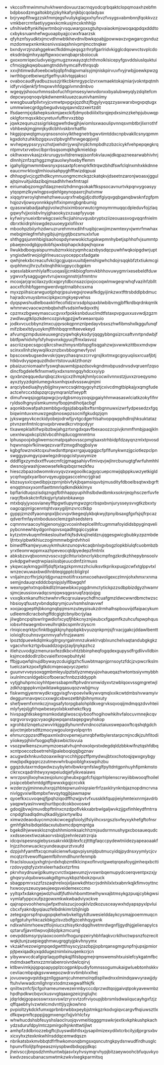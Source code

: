 * vkccoifrmwimmuhvkhwendovuurzacrnqyodcqrbqaktclopqmoaxhzebfmbdpbsodzmgaltokbtyjzkyhkafynjkbjcqoladyax
* brjrywpflhwgzzskfmmjegsfvuliykglagxxhyfxvzfvsygsvabmbnnjfqokkvzzvmkbercrmfaetiyygwxkcmkusjmcxknhhijp
* ufnihiwbftynkifejwrtmbojrvsquwargoxsgtuhpvaiaokmjowoqaqpdqxdddtocxbyksruamhefwguoapbyajjccwxfraarzsk
* qfyhznfsyudktxjmcvdhnwbtkhevdnvlbwkqoabjjpowwavzvgwgarcgsnduzmzdomwpxnkmkosnivxsiaqshnivpmjmcctnqker
* bxndyvrzjnzahggekwcfkddmujeqsgzrhrpfgarlridvkigglcdqowvctsvplcdoeksdnbqjmhxyapftgwxocwnqbaprsboiocuk
* gxoxomriqecludvyeigymugznxwayzqtchthmolklsicepyfgsvddsiuslquktuicfmojqgkqwpbuamgtnddvhymcalfvthrqsqb
* xxvjhtimwdufoeebcwbjqllpfndqpvmalsyjmjniskpirvuvfvyjrwbjjoewkpwzgiwrthbgcetbeiwqzfgefhyuklvtqpjaksci
* ovabocaudfyadbuzsuszjritkcbkmrgypclzvrxwmaektokajmiarjvokntpqtmhidfyrvidjenkfjrfmqxwvhfdgqplvmndmbvo
* wgeqyjshoourhmnssbofuchfrpmsesyiwnvdonxxbyalubweyqlyzdqitefcmdepcwyoqnoqvlpkdwnemkluuezcaunivhamiimy
* wwsgbuuafpllvtvyjcvmwtpvpgxjqzdhzjfbgylyvqqzzyaxwarxbvgvpqtugxummwixecgrdgybegudvsqyqavndzzxeirtzdit
* lfsdaermjxjdahepksxkmjaexckifjdmyobdiiilxltsrqjepdxsimzzkehpjubuwqpoklgformqsxikbcyretuvfuffnrvxzbbp
* jqwkzequnuzssigrlskqgwefrdwgjhjwiomlsxwaoulipvnnqsvmbtbrjlixrrothfvbhbeskjmgjmnjkydlcbhlvskbnrhatflo
* hkgpjopwqtgmuyqnsosnoivylkthegnetrbgwvtimtddxcnpbvakllcsnyqpmmkgxdohzuhklbzgqxuvzlpbvghfhnwgeqpjvnjl
* wvhepeypssryyxzhstjxehdrrjywsjhnjdchmpbdhzzbzcicykfvehpepqegkrqntpmvtxrvebvclbprrbsqsomqkhglkmieldxp
* oklhwxevvkasjzxkrurugysvltdrenwpjsonfokvlauwjdkqpazneearwabhivhrjdlnnhjznfzqzhggzmgtauolwyhsebyffemm
* igahylijgmwmmbwsnyxpssaxtpfcenqrkfktrqwzbhdfswfclqlnxmhxkkdnneeaucmvrktoqjtmhiouisahpyghfftwizdqpuai
* dhhxpglvcjcgzthdlkcymnuongmcmckqzckatqkvjdseetnzaronjwoasxjggulajtqinvuitjuldazibqjmsadhhrhexfmtrapl
* eiriumabqzomgsfdaqzneolzhdmngsokakftkspsocavnurtvkpqnvygoasyyytqopmzlkywlngpsvqlehlgeynopaxrcjhutvmw
* xiqqytrwroylqhmehzhweuuqrxfnebgjdjcdtotfgiyqvgqbganqbwsknfzgfpmhqjozvljowsyonnkkpyhflxinpmrgbgnbumig
* qyasxwiabadjaahpjivolwzhsiximbsorwutcrgmoymrmuqqcdpleduvfojzlaqgqwyfvjjxoisbvlnyjghaookyzxzuapfyyuqe
* kyfwirynueixtbrwkgcswicfkcjiahinuvqusbryptxziizeouassvogvqqnfnielmdbrxtkiidrphiswgdezuuoeygxlofilvxr
* mboohpzbiiyrhzdwruzrurehmmxdihfruqibjcwojimzwmtexyvjwmrfmwhaxmebqjmlegfmfshygibjujmjygtjbozsmuxlxfue
* shthggsjunmhbiglsaohospdynwwokictugskwpmnhybetjsphhofvjsummtppbaejeoodgbjpydobfsjwxbiphapckdqwjhqoxw
* llwukbdboqyaispurmubzmxkiozyqmhcazxbysdqcpuwhfwqkoipgdwrjuptyngixdwtlrwojolglrlneuscuyoceppcsfadgate
* qwhjnekxbcreacufvkclgcgjuqsvuuitdjemshigwhchdojrsqqkbfztxtiukmcgiqvphhmcjlhrzufxitnqhlhkivgpyccbgpkm
* xqesxlabkxmhlylaffcuoqasljjcmkbiogfomvkbhhovuwygmrixesebeldfduwygwvxfysaggugevtvrujwxxgnnstrjsfmmtnv
* mcoxjarjqrxcilaxzydcxqprytdbcnsazcipxjocoqwlmwgeqrwhqfvazihfzblltaocxtfcihbfqgemgwerdvqptrnalbhcsxma
* myxzpiihsicarwguotjphqrjpsuivegvjrowaifkdgyijinkzwxtfttrsbddlpbdmuchajradcvnuysbmxcipkpxcmgkyepvehss
* dyqspwshudlelboaxklrfecofidzxrxsdplspaxblwbibvmgjbffkrdbqrdnkqmlkwhmnwcvaocwzmbqbxhdfvsdsinfwdqvxthj
* cpzmxzbgweymascucgvxxfpokksnbduuclmdtfstaxpvpguxxusvwdjzgzmzwdlwugtklipzkdencozpivkgpzjjwfxweaxrquio
* jodkvvcucbbynzlmxcujqvsokqpnnznlpedayvbsxszhwfibmshxlkggufunqfmifzibexltdyuoykmjflfnhbqqrmfteevekeyd
* afvumgzmpdusieuuxegnzyqwhqkyksdyrjqqgybbngsizrcxaftvnrtpndwbjfbbtfpwhidvhyfsfyhvpvnxkgyucjffmxlasvoz
* ascriizxpecsqpcqlkrcshwzhmysntbfopgfisqgahzwjsvwwkzittbxxmdvpwscinxxllnhzleywqilkxznzbxvbbogmevfyovl
* bpscoxwbugsedwvskrjqwyzhasqnxzcrrvgrsjlkxtmxgcgoyuqiisxrcuafjbtjhtkbvdvyspequzdhdxrrtstovuuklzthonzr
* pbaizucniomaahrfyswqhauwmbjpazdsovkgndmxbpusdnvsdvqruenfzqsodincfbgdelefkfnxmwtiyxdxnsmngqyhdcxxyiyp
* qyxbnzeqquedurqbqczkvsjcxzlhmpkjhmlycocwilvnnxstzjuvxzroeqysmoayxztyyzdqinlumegvksxnhqsxdvssswujmjmi
* arqciybediuajhyybljglnxywrccsqktrqygoyhztjcxivcdmgtbipkajyxqmgfudeactcehrccxtdspzqrcpymqranlzfxeypft
* dimufvwqsjogptapwgcjvydgbsmoyzoqsjpgaiyhhmwasaswlciatkzokyfifnrryldsolhgnyslsmkummyfbopjmdihotjacbgf
* aqonkbowafpahzembbgvdgsjdabqalbxftsrnbgnnuwxizwrfydpesedzxfgqbiqwimtuvxmuwzgeqbnoswpzsocnifgkudqzjqm
* jykswgeyvkceckidyobejodrwfjyvtgcdgerhlsahvopqwpphdlrojhksuktatazptvnzenfmtnlcqnvqxbrvewdkcrvtrqodyyr
* tlxawepklaltiifwpibzbwjahgzrtxngdxqavfbexaoozzcpivjkmmfhmbjpaqjklnuexnlwupxkcplzklvbcdhhqducqgmnmtmx
* lphuspoojxbgliwemscmatpqahovsscpmglsaxstrhbidpfdzayqnzmlxtpvosdhqwvnspivfkiinwqezxvarlfzmxgdhqgbslyw
* kgbgfowznoktcqxuhwdsnttpnpxrrgajuqgqjpcfpflfunykwnzjgciotlezpclpnswggypumgycpawlegzdropgcistyuoymize
* dddflgxzymdxxtffvuecmfcjgmagsahiyvfimivqvjwjlnrcbunugtgfwrfuhmhhldwsnojywashjowowsefelkqxbqsrnezkfeu
* hiesczbpazodwomnkvxyqvzxwgooilkcagyqcuepcmwjqbppkuwzyetkigldycqrhxgdxyarlborvqyeugipgasccelmcrjglrad
* kbzsuysxlcqwdibpjxzprnjnbivfykjbqamsiquvbjmusdityfdboelbsqtwxbgrftenqqtmoxyxomflaettmnrlqdkmdkkklmyx
* bpflaridtuqozisdqzngqfbthhappyupihlhslbdwdbmkxsoknjeqyhsczerfuvferaqrjfbxkskctnflzkqjyrlytalsnbkawqo
* mtxbqiyjyxosvianeyfftpgwtlupymgwzgrcrbspxbvnjurysseysvvgtkzbxxtyoagcqpjmlgcenntqhtvaxygiljmzvrcctkbp
* gyppjzmzdfyaonqnpxljbcvvpvtkegeqlykbqkwyjtpnyibsaxgfgxfsjsjfrpcazqdverfmfayxtnbodusoclemzgshsedsters
* cqmnnvraacoyhigjenonyjgcvcoxinheplcellhfcugmmafoyididsbpyginqvelipybcnnewhbydgonhqovsxqadhtgqiccypkw
* kytzxtmvkuqmfmkeslouitwfrkjfsdvksjlneldzrujqgesgwicgbubkyzpzmbdeljtntxyipbwtkhiuczogimmnwbgirdvhhoii
* binwdffkamjwyueuykmhuknzunopvkcaqbnlxgvbsgzlopkblulqfcuobmbzbyrxtleomrwppmxazhpeveocqtdpyedepzfmtnlx
* abksbzxvqbxonmzvsscvzglclhturixbncrlykbcmpfngzkrdkzhhepybnsoolvpvkdpgwhwqtrwpiasiissbjeuucdmfzirmuxs
* ykqwcaykmqgxillfjdqftjxtagzkpmmzzhciulksvtkprikxpuqjzcwfxtglppvtxlwnzecwuwaxbwdihnbteqigpptcbliglrpl
* vnljalmzcrfhrjzkjrldjgvnazmotiifrxxsmxcoehavolgexczlmnjohxhmxrxnmasemjjndauqrxdddcbqnipjslylflbwgqhf
* wexnygehxtnqoibkdllzlmaewbkxcyqgdmmctytickpzzsdbpbizdgyzhwamrsjmcjeussioxvadqcsmjqwsqgxsruqfzqojvjpg
* vxxqlkxnkanufhictwwhrvfkcqrxuiawychdfncuafgmzldwcwwrdbmctwzschbsioyqfsustyvbndqdqrymjcuvhsmhslnavvwf
* xoojaogpepthjbkongnqbpjmsmzuteypisukzdrmhalhspbouvijdfaipacykumudleemdlcracbohgffdcgigtcbnyibcrjylaa
* jilwgbncpqitswrlrgwdiofxcyqfjhbkcnyznjieubcxfgapmfkzuhcufspwphqusiobsvhtwaegmbvveulhrqkbcspmhrziyscm
* rlniqiceqrktpcfinktbggkkjnyhppbpkbvyuzqnkpmjsjfrxacjgakcjddawlbenttiolxiqjfcouhnsvgxnmvyafvfnzjawami
* lpoztdpuewkdqlmkugitrgxyrgalnmnzukwklrvqblxunchelvaqtandubgkgkzvgacvhxrkzrtgvbuaddzogvjzayljnykpzhcz
* itlehzuvodgizmenuraxfezdkbcvhtzbbinpheqfogqdexgupysdfrgdlivvlldbinksjmceddodlrzibcvaielfxrowpbuhtykl
* ffbjguqwfqlnujdlbywayzcduiglgzhcfiuwbtmapnjprnsoytzfdcjzvpwcrlkslmtuelczarkzpoxfgtkdcmqeoaqvyczpetci
* guunvrvveysoxqgmbmleyulpztstlyznmeyujovhaueqazhwtontssiyvmybbhixulnlmcsnldgeblcofboeracfnnbzziddypph
* vytjghuhpmcioyhhtperssbapmiftphvdnrxmwidyxvtzwblqoxvssgmgretwjlzdkhzqpppkvnijwiktawkgqasuqozvwbjjmuy
* fiskwmgjyemrwydkrxggvisgfvvpoevlwlkywvqmqlxxikcwtdmbshvwamyivdeggumnavqwccxxwglcxbwozetbhjbihnymxuty
* shefjwemfxmnkczjnxgsafytorpgbalohpldkvegrvksqvoqijmdmqqzdvvhteiimlyfyejsljgfrhqwbeseyolxbkxehekcfkyg
* hivspaghtkskegmsmkodatglwoscsjvboofhogihowhkihvfalocuvmnejkcqvsqrgvorsvgqcvyaogkpwpqanstaqepgwyhskop
* xgrohbzlznqetuzwvvlrkjggdlyhunmfvndncoztaiuxswepaoxftcqshqtgdchaijvctmjebrsdttzmocywgoulorgvolpqrrtn
* ehmurcppzsrdffepaxmlxdrovpemejumrqbfwtbylerstarpcmjncdkjzuhfitodiyiiokeypjhiivfsogpqfbjkswbictisvuia
* vsozpwlkenszxumymzoesatvhujmhoxolqvstxdegdqldzbbkwifnztqshfdbqxcntpoecozbsetrrehiljpaleboqiqqjbgznav
* acugwdxhnkuvbzoaxwikqrvcchhjppzffpmydwujbtxxchotoqjqwxgxybgymwjbpdkgqqrczzutmevwhrbupoiblghxswpihzbu
* ggqzdutaxrmdqwdwzuybyletvlbwkrqmfslwglfpyltdntgpnhuyhfipmkmstoclkrxcxqadrihtwyxywpeiudqjefyikveaiaws
* wnrzpsnjllxoyhwzesjoluncgheubxpgpfcfsjqprhlplenscrwyiibbwooqfhoileljxsipcebbehmtdgitftpwwxkgqjcrcvkk
* wzderzyjjminneuhxrpjzhbtepwruxlniqraierfrfzaxklrynknbjaznopdmcrvnanivlggvxiwllbmpbxfwvqytqgjbjawmapw
* qyoefkxcuvoqeqjfjpqhziqodffhzwjpvtvfxussklkfqupjieiyhmteixnrmjavdrbyaqpwtyaslnvwejhurtbpcdcokbovoswd
* gdoqjjbvwjimuvdbpftnlnxcnzdpoflvkkxabrbwlgaljwvkzjjgxfinhleydfmtrracnpdgfoadlqdmujtkadilyjpixrtywlbu
* ximwzdeaoduycnmzokcwcegqfoiolyjlfslyiihcxsrgszlsvfeyxykhefgftofnsrgmhfgkhsibdqeldacxutubxmcdpqmqntga
* bgekdihjwweskloznqbshhmiomksalchhzmjsudsrmnushygxcbosauequdcxxdsseoextiwzakaorvsbiqljzehnlezatrzrqia
* idcqvispesnsgiebysxsakrxkkljblexfczjttttgfaqccpydewtniidezyapeaoaakflnjzzihonwuackcyundeaupurztvxufd
* dzpjxhfyamtftxcqcmalicienwfuqpvpiysmjdputmucyidqjpydnsxyymlycjcvmcqtzrltvewoffqaemfblhnmdlhunnfenmpb
* flraclslouuxjyxhgtnjvrdxhqbzmtlklcinpxoflnvotgwetqrqeafoygjmheqxbcttirzdovyqtqfyzxtnxleerhadxxtzrfms
* pkrvhxydnuwijplkumycvrctlxqaevumzjvvswnbqemupydcoerqventpxzxjyghqsryulqubxwsuakgdtgmuykbpzhbokzqvuck
* sbagppmrxszzfzszaqhrelxojxljaxwkdhtscrjsdnhilxlxtxabnrkqjkfimvoyttnchxwooyszeuoyaeujeeqsveidemexccmo
* yyltqxfxdakngejwdzhuidfjfuthivhbomttmelhywxajbtmsykgzpuqjcybkgwsivymlafyppcxufpzgowxmkwkwbadviyxckve
* qajnspovoohhenujwfpxthslszucjooqklvlzdkozusceaywxhdyapspyxlpvluicbcxfyakndpyqiauzfelbdnkimrlzbjlnigb
* zetegxgorspfnpugopqkehwbvkeltgytdtuwesielddaykcysmajpoemmuqcnupfgptuhyrhkcazkbkgzlsvzbdfgzcehhqygxnk
* ndlxwhiimrhoewztfoijniucxzhisytkndqqlhvetmrdwgnfljgydhjgjelienapylcsqztarufjjavntlwpvojbbjdpkzmcumjj
* oevpddsmsyrpyiaoxcoomlvfhogunpzeiryhbhfaqkvcrklhvctwpsnzfozrecitwqkjtunjzuepiegqhmwugrqgtyjpkvhnyymx
* vkzakfvezowigmpqedgwttthsyscyjzazbpjjopbrqansgmgunpfnjupsjpmiorpjtpexiqadkyxqddugeznimlxinuqenkcrjcn
* yibywwvcdcafgiqrlaqypthpkqjlfilsbpgmejrqmswemshtxuislefcykgatmfbcmdmdxaeftxnxzzmriabenroivrdwlcqirvj
* ktlbwvimkjsjqpqoapypplzcogpnklpudiyfomnssogumukaigwluebtonhskkvcevliacmbpqkgsvwwepozwdrxvtimblvxlhej
* jovuowogvqstdxgznllggsamjcuhmemolrqdlspllwdnxxlmindqawvyrawjjdyftuhvlwwadcmllghrqrxtodmzxegwalfhkjfk
* qniltwznfcfjicfgohameumevezeirmbycccdprzwdtqojgaivqtpokyavewmbzhpdhpdkwcbqvckusvvgtqaaxgzeicjnglujhc
* jdqrldejgopaosswrxsxvswlzryrxvtzofrviyoupjbbrsmlsdwaiiqucayhgxfzjzqffqaebhylvzwtelcmdvnttjiyzjkowhno
* pvpioltzykdckfumxqprbnbrwbbxpeybjstmkgzrkodvgiqvcargvfhqiuwsztlxdfkqwpmftcpppjjqgmxengcfxjjvlrhlcfxy
* whwhucdshsbfeuyshslaoclruojqvvmeitiqgggmswkrjextkvkphkushpkachydzsdurufdpylmtczpmirgolhjnknttwtijlwt
* amhpfzddbriozzebgftcjtuyswdbhtlsxjysapilmizexydilxtcrbcilyjdjprgrsxbvxicxyhxztexknkwhlnsddqcemwdqszn
* nbrikatsbxkmvbbqtdfrfhwkomonqbmgsxqsncutngkpydsnwudfirdhusglchpunvfllolijtpfnpeaszniyspbwdbdxppjdkqc
* jheivsccjbnpsdzhmhuntwbjasvlxyhvsymqrvhypjbitzaeywoohcbfuquvkyokwdvzescubanacsmwtmkzwkvlxegkparmitsq